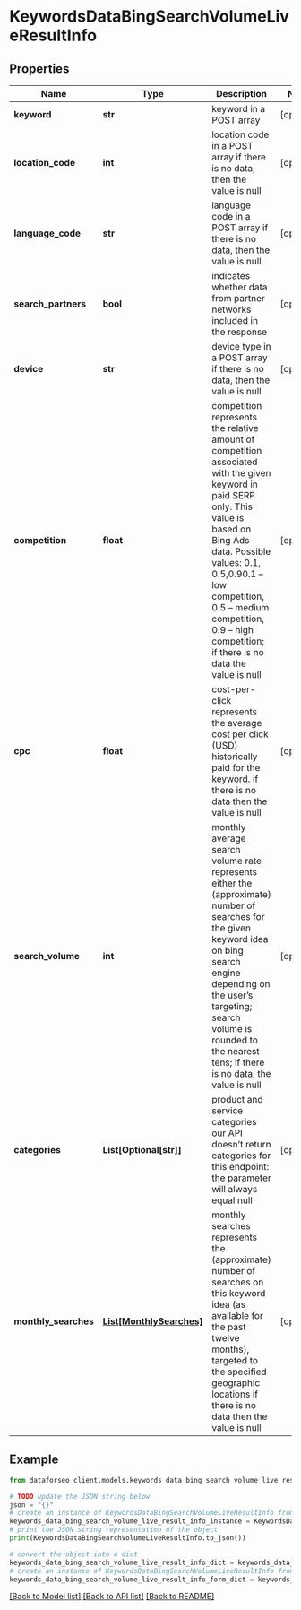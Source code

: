 # KeywordsDataBingSearchVolumeLiveResultInfo


## Properties

Name | Type | Description | Notes
------------ | ------------- | ------------- | -------------
**keyword** | **str** | keyword in a POST array | [optional] 
**location_code** | **int** | location code in a POST array if there is no data, then the value is null | [optional] 
**language_code** | **str** | language code in a POST array if there is no data, then the value is null | [optional] 
**search_partners** | **bool** | indicates whether data from partner networks included in the response | [optional] 
**device** | **str** | device type in a POST array if there is no data, then the value is null | [optional] 
**competition** | **float** | competition represents the relative amount of competition associated with the given keyword in paid SERP only. This value is based on Bing Ads data. Possible values: 0.1, 0.5,0.90.1 – low competition, 0.5 – medium competition, 0.9 – high competition; if there is no data the value is null | [optional] 
**cpc** | **float** | cost-per-click represents the average cost per click (USD) historically paid for the keyword. if there is no data then the value is null | [optional] 
**search_volume** | **int** | monthly average search volume rate represents either the (approximate) number of searches for the given keyword idea on bing search engine depending on the user’s targeting; search volume is rounded to the nearest tens; if there is no data, the value is null | [optional] 
**categories** | **List[Optional[str]]** | product and service categories our API doesn’t return categories for this endpoint: the parameter will always equal null | [optional] 
**monthly_searches** | [**List[MonthlySearches]**](MonthlySearches.md) | monthly searches represents the (approximate) number of searches on this keyword idea (as available for the past twelve months), targeted to the specified geographic locations if there is no data then the value is null | [optional] 

## Example

```python
from dataforseo_client.models.keywords_data_bing_search_volume_live_result_info import KeywordsDataBingSearchVolumeLiveResultInfo

# TODO update the JSON string below
json = "{}"
# create an instance of KeywordsDataBingSearchVolumeLiveResultInfo from a JSON string
keywords_data_bing_search_volume_live_result_info_instance = KeywordsDataBingSearchVolumeLiveResultInfo.from_json(json)
# print the JSON string representation of the object
print(KeywordsDataBingSearchVolumeLiveResultInfo.to_json())

# convert the object into a dict
keywords_data_bing_search_volume_live_result_info_dict = keywords_data_bing_search_volume_live_result_info_instance.to_dict()
# create an instance of KeywordsDataBingSearchVolumeLiveResultInfo from a dict
keywords_data_bing_search_volume_live_result_info_form_dict = keywords_data_bing_search_volume_live_result_info.from_dict(keywords_data_bing_search_volume_live_result_info_dict)
```
[[Back to Model list]](../README.md#documentation-for-models) [[Back to API list]](../README.md#documentation-for-api-endpoints) [[Back to README]](../README.md)


